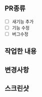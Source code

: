 <!--
필요하지 않은 사항은 지우고 사용해주세요
-->

## PR종류

- [ ] 새기능 추가
- [ ] 기능 수정
- [ ] 버그수정

## 작업한 내용

## 변경사항

## 스크린샷
